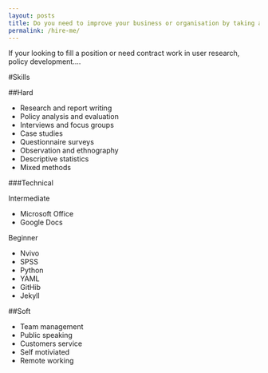 ```yaml
---
layout: posts
title: Do you need to improve your business or organisation by taking a research led approach?
permalink: /hire-me/
---
```


If your looking to fill a position or need contract work in user research, policy development....

#Skills

##Hard
 
* Research and report writing
* Policy analysis and evaluation
* Interviews and focus groups
* Case studies
* Questionnaire surveys
* Observation and ethnography
* Descriptive statistics
* Mixed methods

###Technical 

Intermediate 
* Microsoft Office
* Google Docs

Beginner
* Nvivo
* SPSS
* Python
* YAML
* GitHib
* Jekyll


##Soft 
* Team management
* Public speaking
* Customers service
* Self motiviated
* Remote working

